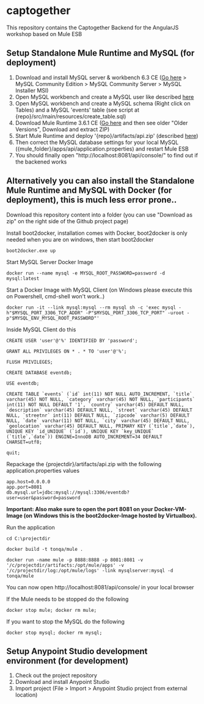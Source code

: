# captogether

This repository contains the Captogether Backend for the AngularJS workshop based on Mule ESB

## Setup Standalone Mule Runtime and MySQL (for deployment)

1. Download and install MySQL server & workbench 6.3 CE ([Go here](https://www.mysql.de/downloads/) > MySQL Community Edition > MySQL Community Server > MySQL Installer MSI)
1. Open MySQL workbench and create a MySQL user like described [here](https://dev.mysql.com/doc/refman/5.1/en/adding-users.html)
1. Open MySQL workbench and create a MySQL schema (Right click on Tables) and a MySQL 'events' table (see script at {repo}/src/main/resources/create_table.sql)
1. Download Mule Runtime 3.6.1 CE ([Go here](https://developer.mulesoft.com/download-mule-esb-runtime) and then see older "Older Versions", Download and extract ZIP)
1. Start Mule Runtime and deploy '{repo}/artifacts/api.zip' (described [here](https://developer.mulesoft.com/docs/display/current/Walkthrough+Deploy+to+Runtime))
1. Then correct the MySQL database settings for your local MySQL ({mule_folder}/apps/api/application.properties) and restart Mule ESB
1. You should finally open "http://localhost:8081/api/console/" to find out if the backened works

## Alternatively you can also install the Standalone Mule Runtime and MySQL with Docker (for deployment), this is much less error prone..

Download this repository content into a folder (you can use "Download as zip" on the right side of the Github project page)

Install boot2docker, installation comes with Docker, boot2docker is only needed when you are on windows, then start boot2docker 

	boot2docker.exe up

Start MySQL Server Docker Image

	docker run --name mysql -e MYSQL_ROOT_PASSWORD=password -d mysql:latest

Start a Docker Image with MySQL Client (on Windows please execute this on Powershell, cmd-shell won't work..)

	docker run -it --link mysql:mysql --rm mysql sh -c 'exec mysql -h"$MYSQL_PORT_3306_TCP_ADDR" -P"$MYSQL_PORT_3306_TCP_PORT" -uroot -p"$MYSQL_ENV_MYSQL_ROOT_PASSWORD"'

Inside MySQL Client do this

	CREATE USER 'user'@'%' IDENTIFIED BY 'password';

	GRANT ALL PRIVILEGES ON * . * TO 'user'@'%';

	FLUSH PRIVILEGES;

	CREATE DATABASE eventdb;

	USE eventdb;

	CREATE TABLE `events` (`id` int(11) NOT NULL AUTO_INCREMENT, `title` varchar(45) NOT NULL, `category` varchar(45) NOT NULL, `participants` int(11) NOT NULL DEFAULT '1', `country` varchar(45) DEFAULT NULL, `description` varchar(45) DEFAULT NULL, `street` varchar(45) DEFAULT NULL, `streetnr` int(11) DEFAULT NULL, `zipcode` varchar(5) DEFAULT NULL, `date` varchar(11) NOT NULL, `city` varchar(45) DEFAULT NULL, `geolocation` varchar(45) DEFAULT NULL, PRIMARY KEY (`title`,`date`), UNIQUE KEY `id_UNIQUE` (`id`), UNIQUE KEY `key_UNIQUE` (`title`,`date`)) ENGINE=InnoDB AUTO_INCREMENT=34 DEFAULT CHARSET=utf8;

	quit;

Repackage the {projectdir}/artifacts/api.zip with the following application.properties values

	app.host=0.0.0.0
	app.port=8081
	db.mysql.url=jdbc:mysql://mysql:3306/eventdb?user=user&password=password

__Important: Also make sure to open the port 8081 on your Docker-VM-Image (on Windows this is the boot2docker-Image hosted by Virtualbox).__

Run the application

	cd C:\projectdir

	docker build -t tonqa/mule .

	docker run -name mule -p 8888:8888 -p 8081:8081 -v '/c/projectdir/artifacts:/opt/mule/apps' -v '/c/projectdir/log:/opt/mule/logs' -link mysqlserver:mysql -d tonqa/mule

You can now open http://localhost:8081/api/console/ in your local browser

If the Mule needs to be stopped do the following

	docker stop mule; docker rm mule;

If you want to stop the MySQL do the following

	docker stop mysql; docker rm mysql;

## Setup Anypoint Studio development environment (for development)

1. Check out the project repository
1. Download and install Anypoint Studio 
1. Import project (File > Import > Anypoint Studio project from external location)
